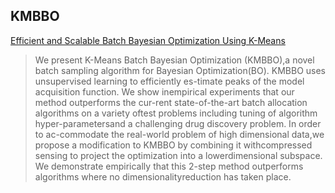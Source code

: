 KMBBO
-----

[Efficient and Scalable Batch Bayesian Optimization Using K-Means](https://arxiv.org/pdf/1806.01159.pdf)

> We present K-Means Batch Bayesian Optimization (KMBBO),a novel batch sampling algorithm for Bayesian Optimization(BO). KMBBO uses unsupervised learning to efficiently es-timate peaks of the model acquisition function. We show inempirical experiments that our method outperforms the cur-rent state-of-the-art batch allocation algorithms on a variety oftest problems including tuning of algorithm hyper-parametersand a challenging drug discovery problem.  In order to ac-commodate the real-world problem of high dimensional data,we propose a modification to KMBBO by combining it withcompressed sensing to project the optimization into a lowerdimensional subspace. We demonstrate empirically that this 2-step method outperforms algorithms where no dimensionalityreduction has taken place.
